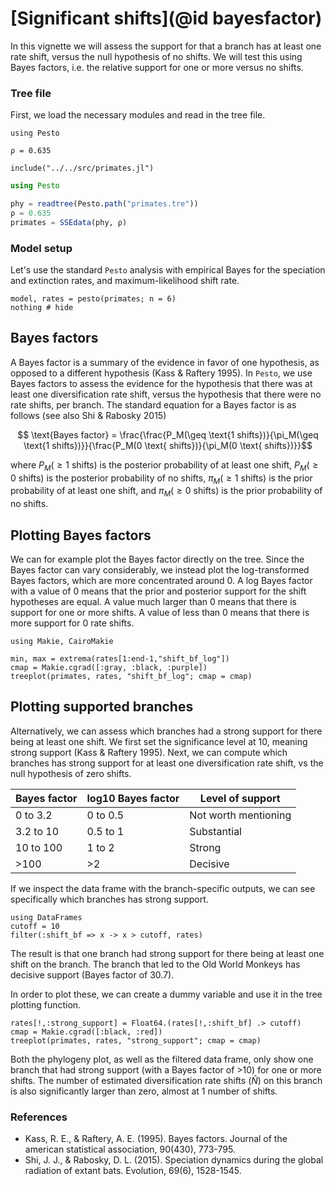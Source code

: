 # [Significant shifts](@id bayesfactor)

In this vignette we will assess the support for that a branch has at least one rate shift, versus the null hypothesis of no shifts. We will test this using Bayes factors, i.e. the relative support for one or more versus no shifts.

### Tree file

First, we load the necessary modules and read in the tree file.

```@setup bayes
using Pesto

ρ = 0.635

include("../../src/primates.jl")
```
```julia bayes
using Pesto

phy = readtree(Pesto.path("primates.tre"))
ρ = 0.635
primates = SSEdata(phy, ρ)
```

### Model setup

Let's use the standard `Pesto` analysis with empirical Bayes for the speciation and extinction rates, and maximum-likelihood shift rate.

```@example bayes
model, rates = pesto(primates; n = 6)
nothing # hide
```

## Bayes factors

A Bayes factor is a summary of the evidence in favor of one hypothesis, as opposed to a different hypothesis (Kass & Raftery 1995). In `Pesto`, we use Bayes factors to assess the evidence for the hypothesis that there was at least one diversification rate shift, versus the hypothesis that there were no rate shifts, per branch. The standard equation for a Bayes factor is as follows (see also Shi & Rabosky 2015)

```math
    \text{Bayes factor} = \frac{\frac{P_M(\geq \text{1 shifts})}{\pi_M(\geq \text{1 shifts})}}{\frac{P_M(0 \text{ shifts})}{\pi_M(0 \text{ shifts})}}
```
where $P_M(\geq \text{1 shifts})$ is the posterior probability of at least one shift, $P_M(\geq \text{0 shifts})$ is the posterior probability of no shifts, $\pi_M(\geq \text{1 shifts})$ is the prior probability of at least one shift, and $\pi_M(\geq \text{0 shifts})$ is the prior probability of no shifts.

## Plotting Bayes factors

We can for example plot the Bayes factor directly on the tree. Since the Bayes factor can vary considerably, we instead plot the log-transformed Bayes factors, which are more concentrated around 0. A log Bayes factor with a value of 0 means that the prior and posterior support for the shift hypotheses are equal. A value much larger than 0 means that there is support for one or more shifts. A value of less than 0 means that there is more support for 0 rate shifts.

```@example bayes
using Makie, CairoMakie

min, max = extrema(rates[1:end-1,"shift_bf_log"])
cmap = Makie.cgrad([:gray, :black, :purple])
treeplot(primates, rates, "shift_bf_log"; cmap = cmap)
```

## Plotting supported branches

Alternatively, we can assess which branches had a strong support for there being at least one shift. We first set the significance level at 10, meaning strong support (Kass & Raftery 1995). Next, we can compute which branches has strong support for at least one diversification rate shift, vs the null hypothesis of zero shifts. 

| Bayes factor   | log10 Bayes factor | Level of support     |
| -------------- | ------------------ | -------------------- |
| 0 to 3.2       | 0 to 0.5           | Not worth mentioning |
| 3.2 to 10      | 0.5 to 1           | Substantial          |   
| 10 to 100      | 1 to 2             | Strong               |
| >100           | >2                 | Decisive             |

If we inspect the data frame with the branch-specific outputs, we can see specifically which branches has strong support. 

```@example bayes
using DataFrames
cutoff = 10
filter(:shift_bf => x -> x > cutoff, rates)
```
The result is that one branch had strong support for there being at least one shift on the branch. The branch that led to the Old World Monkeys has decisive support (Bayes factor of 30.7). 

In order to plot these, we can create a dummy variable and use it in the tree plotting function.
```@example bayes
rates[!,:strong_support] = Float64.(rates[!,:shift_bf] .> cutoff)
cmap = Makie.cgrad([:black, :red])
treeplot(primates, rates, "strong_support"; cmap = cmap)
```

Both the phylogeny plot, as well as the filtered data frame, only show one branch that had strong support (with a Bayes factor of >10) for one or more shifts. The number of estimated diversification rate shifts ($\hat{N}$) on this branch is also significantly larger than zero, almost at 1 number of shifts.

### References

* Kass, R. E., & Raftery, A. E. (1995). Bayes factors. Journal of the american statistical association, 90(430), 773-795.
* Shi, J. J., & Rabosky, D. L. (2015). Speciation dynamics during the global radiation of extant bats. Evolution, 69(6), 1528-1545.



